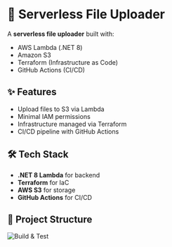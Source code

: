 # 🚀 Serverless File Uploader

A **serverless file uploader** built with:
- AWS Lambda (.NET 8)
- Amazon S3
- Terraform (Infrastructure as Code)
- GitHub Actions (CI/CD)

## ✨ Features
- Upload files to S3 via Lambda
- Minimal IAM permissions
- Infrastructure managed via Terraform
- CI/CD pipeline with GitHub Actions

## 🛠️ Tech Stack
- **.NET 8 Lambda** for backend
- **Terraform** for IaC
- **AWS S3** for storage
- **GitHub Actions** for CI/CD

## 📂 Project Structure


![Build & Test](https://github.com/hpkhariprasad/serverless-file-uploader/.github/workflows/ci-cd.yml/badge.svg)
